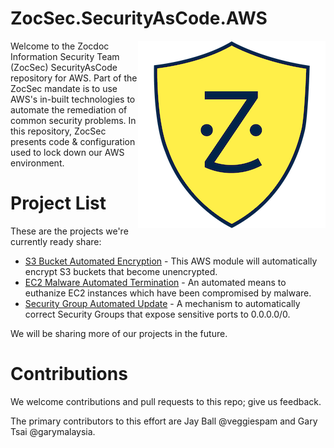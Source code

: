 # ZocSec.SecurityAsCode.AWS

<p><img src="ZocSecShieldBlue.png" align="right"/>
Welcome to the Zocdoc Information Security Team (ZocSec) SecurityAsCode repository for AWS.  Part of the ZocSec mandate is to use AWS's in-built technologies to automate the remediation of common security problems.   In this repository, ZocSec presents code & configuration used to lock down our AWS environment.  
</p>

# Project List

These are the projects we're currently ready share:

* [S3 Bucket Automated Encryption](S3-auto-encrypt/) - This AWS module will automatically encrypt S3 buckets that become unencrypted.
* [EC2 Malware Automated Termination](EC2-auto-terminate/) - An automated means to euthanize EC2 instances which have been compromised by malware.
* [Security Group Automated Update](security-group-auto-update/) - A mechanism to automatically correct Security Groups that expose sensitive ports to 0.0.0.0/0.  

We will be sharing more of our projects in the future.

# Contributions

We welcome contributions and pull requests to this repo; give us feedback.  

The primary contributors to this effort are Jay Ball @veggiespam and Gary Tsai @garymalaysia.

<!-- vim: spell noexpandtab sw=4 sts=4 ts=4
-->
